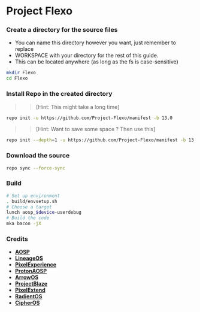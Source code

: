 # Project Flexo

### Create a directory for the source files
* You can name this directory however you want, just remember to replace 
* WORKSPACE with your directory for the rest of this guide.
* This can be located anywhere (as long as the fs is case-sensitive)

```bash 
mkdir Flexo 
cd Flexo
```

### Install Repo in the created directory

>> [Hint: This might take a long time]

```bash
repo init -u https://github.com/Project-Flexo/manifest -b 13.0
```

>> [Hint: Want to save some space ? Then use this]

```bash
repo init --depth=1 -u https://github.com/Project-Flexo/manifest -b 13.0
```

### Download the source
```bash 
repo sync --force-sync
```

### Build
```bash
# Set up environment
. build/envsetup.sh
# Choose a target
lunch aosp_$device-userdebug
# Build the code
mka bacon -jX
```

### Credits
 * [**AOSP**](https://android.googlesource.com) 
 * [**LineageOS**](https://github.com/LineageOS) 
 * [**PixelExperience**](https://github.com/PixelExperience) 
 * [**ProtonAOSP**](https://github.com/ProtonAOSP)
 * [**ArrowOS**](https://github.com/ArrowOS)
 * [**ProjectBlaze**](https://github.com/ProjectBlaze)
 * [**PixelExtend**](https://github.com/PixelExtended)
 * [**RadientOS**](https://github.com/ProjectRadiant)
 * [**CipherOS**](https://github.com/CipherOS)

